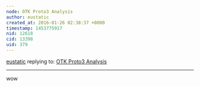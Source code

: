 ```yaml
---
node: OTK Proto3 Analysis
author: eustatic
created_at: 2016-01-26 02:38:37 +0000
timestamp: 1453775917
nid: 12618
cid: 13398
uid: 379
---
```




[eustatic](../profile/eustatic) replying to: [OTK Proto3 Analysis](../notes/stoft/01-26-2016/otk-proto3-analysis)

----
wow